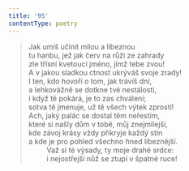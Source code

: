 ```yaml
---
title: '95'
contentType: poetry
---
```


> Jak umíš učinit milou a líbeznou  
> tu hanbu, jež jak červ na růži ze zahrady  
> zle třísní kvetoucí jméno, jímž tebe zvou!  
> A v jakou sladkou ctnost ukrýváš svoje zrady!  
> I ten, kdo hovoří o tom, jak trávíš dni,  
> a lehkovážně se dotkne tvé nestálosti,  
> i když tě pokárá, je to zas chválení;  
> sotva tě jmenuje, už tě všech výtek zprostí!  
> Ach, jaký palác se dostal těm neřestím,  
> které si našly dům v tobě, můj znejmilejší,  
> kde závoj krásy vždy přikryje každý stín  
> a kde je pro pohled všechno hned líbeznější.  
>          Važ si té výsady, ty moje drahé srdce:  
>          i nejostřejší nůž se ztupí v špatné ruce!
